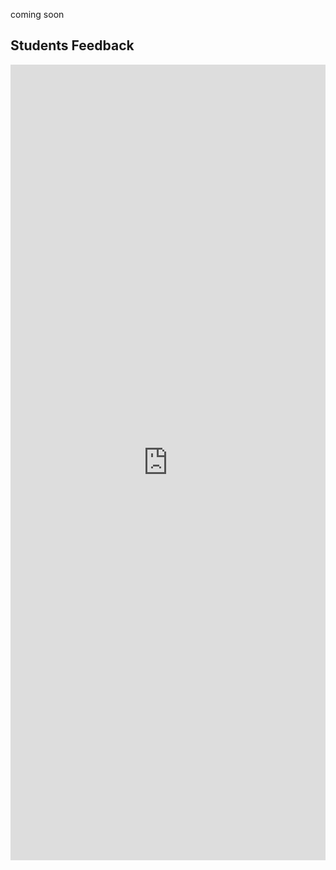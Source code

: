 coming soon

## Students Feedback

<iframe src="https://www.linkedin.com/embed/feed/update/urn:li:share:7235384598904373249" height="1273" width="504" frameborder="0" allowfullscreen="" title="Embedded post"></iframe>